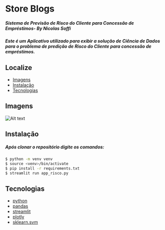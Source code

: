# Store Blogs
##### Sistema de Previsão de Risco do Cliente para Concessão de Empréstimos- By Nicolas Soffi
##### Este é um Aplicativo utilizado para exibir a solução de Ciência de Dados para o problema de predição de Risco do Cliente para concessão de empréstimos.

## Localize
* [Imagens](#imagens)
* [Instalação](#instalação)
* [Tecnologias](#tecnologias)

## Imagens
![Alt text](/static/sistema-previsao.PNG?raw=true "Tela de produto")

## Instalação
##### Após clonar o repositório digite os comandos: 

```bash
$ python -m venv venv
$ source <venv>/bin/activate
$ pip install -r requirements.txt
$ streamlit run app_risco.py
```


## Tecnologias
* [python](https://www.python.org/)
* [pandas](https://pandas.pydata.org/)
* [streamlit](https://www.streamlit.io/) 
* [plotly](https://plotly.com/python/plotly-express/)
* [sklearn.svm](https://scikit-learn.org/stable/modules/generated/sklearn.svm.SVC.html)
